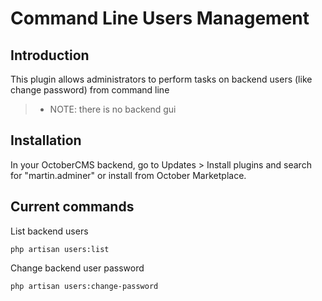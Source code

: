 # Command Line Users Management


## Introduction
This plugin allows administrators to perform tasks on backend users (like change password) from command line

> * NOTE: there is no backend gui


## Installation
In your OctoberCMS backend, go to Updates > Install plugins and search for "martin.adminer" or install from October Marketplace.


## Current commands

List backend users

```php artisan users:list```

Change backend user password

```php artisan users:change-password```